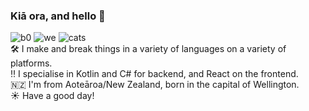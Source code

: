 ### Kiā ora, and hello 👋
![b0](https://img.shields.io/badge/rating-a%20solid%206%20out%20of%2010-ff69b4) ![we](https://img.shields.io/badge/attention%20span-limited-brightgreen) ![cats](https://img.shields.io/badge/cats-hell%20yeah-orange)    
🛠 I make and break things in a variety of languages on a variety of platforms.  
‼️ I specialise in Kotlin and C# for backend, and React on the frontend.   
🇳🇿 I'm from Aoteāroa/New Zealand, born in the capital of Wellington.  
☀️ Have a good day!
